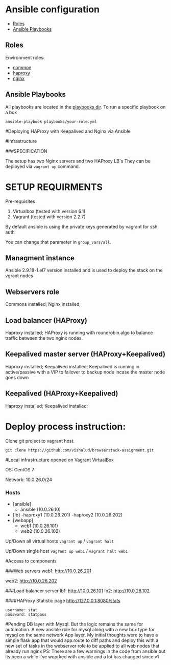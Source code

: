 # Ansible configuration

- [Roles](#roles)
- [Ansible Playbooks](#ansible-playbooks)

## Roles

Environment roles:

- [common](provision/roles/common/README.md)
- [haproxy](provision/roles/haproxy/README.md)
- [nginx](provision/roles/nginx/README.md)

## Ansible Playbooks

All playbooks are located in the [playbooks dir](playbooks). To run a specific playbook on a box

```
ansible-playbook playbooks/your-role.yml
```

#Deploying HAProxy with Keepalived and Nginx via Ansible

#Infrastructure

###SPECIFICATION

The setup has two Nginx servers and two HAProxy LB's
They can be deployed via `vagrant up` command.


# SETUP REQUIRMENTS

Pre-requisites
1.  Virtualbox (tested with version 6.1)
2.  Vagrant (tested with version 2.2.7)

By default ansible is using the private keys generated by vagrant for ssh auth

You can change that parameter in `group_vars/all`.

## Managment instance
Ansible 2.9.18-1.el7 version installed and is used to deploy the stack on the vgrant nodes

## Webservers role
Commons installed;
Nginx installed;

## Load balancer (HAProxy)
Haproxy installed; HAProxy is running with roundrobin algo to balance traffic between the two nginx nodes.

## Keepalived master server (HAProxy+Keepalived)
Haproxy installed;
Keepalived installed; Keepalived is running in active/passive with a VIP to failover to backup node incase the master node goes down

## Keepalived (HAProxy+Keepalived)
Haproxy installed;
Keepalived installed;

# Deploy process instruction:

Clone git project to vagrant host.

`git clone https://github.com/vishalud/browserstack-assignment.git`

#Local infrastructure opened on Vagrant VirtualBox

OS: CentOS 7

Network: 10.0.26.0/24

### Hosts

- [ansible]
    - ansible (10.0.26.10)
- [lb]
    -haproxy1 (10.0.26.201)
    -haproxy2 (10.0.26.202)
- [webapp]
    - web1 (10.0.26.101)
    - web2 (10.0.26.102)

Up/Down all virtual hosts ```vagrant up``` / ```vagrant halt```

Up/Down single host ```vagrant up web1``` / ```vagrant halt web1```

#Access to components

###Web servers
web1: http://10.0.26.201

web2: http://10.0.26.202

###Load balancer server
lb1: http://10.0.26.101
lb2: http://10.0.26.102

####HAProxy Statistic page
http://127.0.0.1:8080/stats

    username: stat
    password: statpass


#Pending
DB layer with Mysql. But the logic remains the same for automation. A new ansible role for mysql along with a new box type for mysql on the same network
App layer. My initial thoughts were to have a simple flask app that would app.route to diff paths and deploy this with a new set of tasks in the webserver role to be applied to all web nodes that already run nginx
PS: There are a few warnings in the code from ansible but its been a while I've woprked with ansible and a lot has changed since v1
